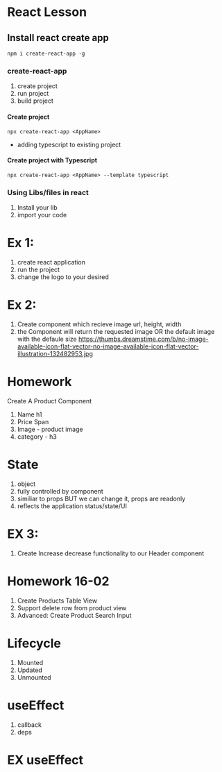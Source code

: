 # React Lesson

## Install react create app
`npm i create-react-app -g`

### create-react-app
1. create project
2. run project
3. build project

#### Create project
`npx create-react-app <AppName>`

-  adding typescript to existing project

#### Create project with Typescript
`npx create-react-app <AppName> --template typescript`


### Using Libs/files in react
1. Install your lib
2. import your code


# Ex 1:
1. create react application
2. run the project
3. change the logo to your desired

# Ex 2: 
1. Create component which recieve image url, height, width
2. the Component will return the requested image OR the default image with the defaule size 
https://thumbs.dreamstime.com/b/no-image-available-icon-flat-vector-no-image-available-icon-flat-vector-illustration-132482953.jpg


# Homework
Create A Product Component
1. Name h1
2. Price Span
3. Image - product image
4. category - h3 



# State
1. object
2. fully controlled by component
3. similiar to props BUT we can change it, props are readonly
4. reflects the application status/state/UI


# EX 3:
1. Create Increase decrease functionality to our Header component 


# Homework 16-02
1. Create Products Table View
2. Support delete row from product view
3. Advanced: Create Product Search Input



# Lifecycle 
1. Mounted
2. Updated
3. Unmounted


# useEffect
1. callback
2. deps

# EX useEffect
